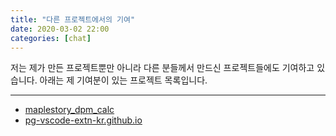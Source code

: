 ```yaml
---
title: "다른 프로젝트에서의 기여"
date: 2020-03-02 22:00 
categories: [chat]
---
```

저는 제가 만든 프로젝트뿐만 아니라 다른 분들께서 만드신 프로젝트들에도 기여하고 있습니다. 아래는 제 기여분이 있는 프로젝트 목록입니다.

----
* [maplestory_dpm_calc](https://github.com/oleneyl/maplestory_dpm_calc)
* [pg-vscode-extn-kr.github.io ](https://github.com/pg-vscode-extn-kr/pg-vscode-extn-kr.github.io)